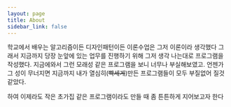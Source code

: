 ```yaml
---
layout: page
title: About
sidebar_link: false
---
```


학교에서 배우는 알고리즘이든 디자인패턴이든 이론수업은 그저 이론이라 생각했다
그래서 지금까지 당장 눈앞에 있는 업무를 진행하기 위해 그저 생각 나는대로 프로그램을 작성했다.
지금에와서 그런 모래성 같은 프로그램을 보니 너무나 부실해보였고. 언젠가 그 성이 무너지면 지금까지 내가 열심히(~~빡세게~~)만든 프로그램들이 모두 부질없어 질것 같았다.

하여 이제라도 작은 초가집 같은 프로그램이라도 만들 때 좀 튼튼하게 지어보고자 한다